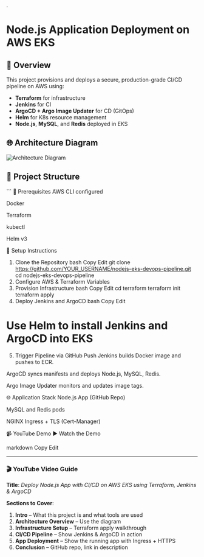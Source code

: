 .


# Node.js Application Deployment on AWS EKS

## 🎯 Overview

This project provisions and deploys a secure, production-grade CI/CD pipeline on AWS using:

- **Terraform** for infrastructure
- **Jenkins** for CI
- **ArgoCD + Argo Image Updater** for CD (GitOps)
- **Helm** for K8s resource management
- **Node.js**, **MySQL**, and **Redis** deployed in EKS

## 🌐 Architecture Diagram
![Architecture Diagram](architecture-diagram.png)

## 📁 Project Structure
<include directory tree> ```
🚀 Prerequisites
AWS CLI configured

Docker

Terraform

kubectl

Helm v3

🔧 Setup Instructions
1. Clone the Repository
bash
Copy
Edit
git clone https://github.com/YOUR_USERNAME/nodejs-eks-devops-pipeline.git
cd nodejs-eks-devops-pipeline
2. Configure AWS & Terraform Variables
3. Provision Infrastructure
bash
Copy
Edit
cd terraform
terraform init
terraform apply
4. Deploy Jenkins and ArgoCD
bash
Copy
Edit
# Use Helm to install Jenkins and ArgoCD into EKS
5. Trigger Pipeline via GitHub Push
Jenkins builds Docker image and pushes to ECR.

ArgoCD syncs manifests and deploys Node.js, MySQL, Redis.

Argo Image Updater monitors and updates image tags.

🌐 Application Stack
Node.js App (GitHub Repo)

MySQL and Redis pods

NGINX Ingress + TLS (Cert-Manager)

📹 YouTube Demo
▶️ Watch the Demo

markdown
Copy
Edit

---

### 🎬 YouTube Video Guide

**Title**: *Deploy Node.js App with CI/CD on AWS EKS using Terraform, Jenkins & ArgoCD*

**Sections to Cover**:
1. **Intro** – What this project is and what tools are used
2. **Architecture Overview** – Use the diagram
3. **Infrastructure Setup** – Terraform apply walkthrough
4. **CI/CD Pipeline** – Show Jenkins & ArgoCD in action
5. **App Deployment** – Show the running app with Ingress + HTTPS
6. **Conclusion** – GitHub repo, link in description

